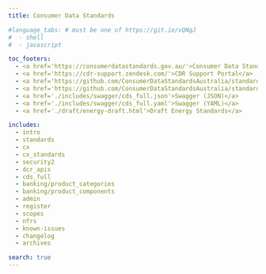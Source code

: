 ```yaml
---
title: Consumer Data Standards

#language_tabs: # must be one of https://git.io/vQNgJ
#  - shell
#  - javascript

toc_footers:
  - <a href='https://consumerdatastandards.gov.au/'>Consumer Data Standards Home</a>
  - <a href='https://cdr-support.zendesk.com/'>CDR Support Portal</a>
  - <a href='https://github.com/ConsumerDataStandardsAustralia/standards'>CDR Standards on GitHub</a>
  - <a href='https://github.com/ConsumerDataStandardsAustralia/standards-maintenance'>CDR Maintenance on GitHub</a>
  - <a href='./includes/swagger/cds_full.json'>Swagger (JSON)</a>
  - <a href='./includes/swagger/cds_full.yaml'>Swagger (YAML)</a>
  - <a href='./draft/energy-draft.html'>Draft Energy Standards</a>

includes:
  - intro
  - standards
  - cx
  - cx_standards
  - security2
  - dcr_apis
  - cds_full
  - banking/product_categories
  - banking/product_components
  - admin
  - register
  - scopes
  - nfrs
  - known-issues
  - changelog
  - archives

search: true
---
```

